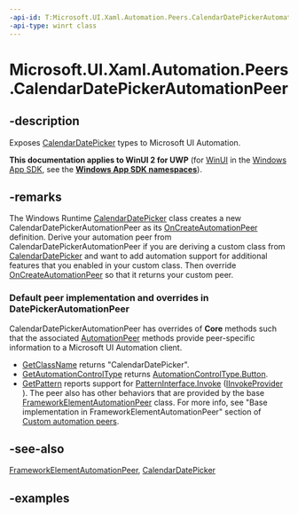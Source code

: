 ```yaml
---
-api-id: T:Microsoft.UI.Xaml.Automation.Peers.CalendarDatePickerAutomationPeer
-api-type: winrt class
---
```


<!-- Class syntax.
public class CalendarDatePickerAutomationPeer : FrameworkElementAutomationPeer, FrameworkElementAutomationPeer, IInvokeProvider, IValueProvider
-->

# Microsoft.UI.Xaml.Automation.Peers.CalendarDatePickerAutomationPeer

## -description
Exposes [CalendarDatePicker](../microsoft.ui.xaml.controls/calendardatepicker.md) types to Microsoft UI Automation.

**This documentation applies to WinUI 2 for UWP** (for [WinUI](/windows/apps/winui/winui3/) in the [Windows App SDK](/windows/apps/windows-app-sdk/), see the **[Windows App SDK namespaces](/windows/windows-app-sdk/api/winrt/)**).

## -remarks
The Windows Runtime [CalendarDatePicker](../microsoft.ui.xaml.controls/calendardatepicker.md) class creates a new CalendarDatePickerAutomationPeer as its [OnCreateAutomationPeer](../microsoft.ui.xaml/uielement_oncreateautomationpeer_1478162674.md) definition. Derive your automation peer from CalendarDatePickerAutomationPeer if you are deriving a custom class from [CalendarDatePicker](../microsoft.ui.xaml.controls/calendardatepicker.md) and want to add automation support for additional features that you enabled in your custom class. Then override [OnCreateAutomationPeer](../microsoft.ui.xaml/uielement_oncreateautomationpeer_1478162674.md) so that it returns your custom peer.

### Default peer implementation and overrides in **DatePickerAutomationPeer**

CalendarDatePickerAutomationPeer has overrides of **Core** methods such that the associated [AutomationPeer](automationpeer.md) methods provide peer-specific information to a Microsoft UI Automation client.

+ [GetClassName](automationpeer_getclassname_614238974.md) returns "CalendarDatePicker".
+ [GetAutomationControlType](automationpeer_getautomationcontroltype_1156384152.md) returns [AutomationControlType.Button](automationcontroltype.md).
+ [GetPattern](automationpeer_getpattern_1700082720.md) reports support for [PatternInterface.Invoke](patterninterface.md) ([IInvokeProvider](../microsoft.ui.xaml.automation.provider/iinvokeprovider.md) ). The peer also has other behaviors that are provided by the base [FrameworkElementAutomationPeer](frameworkelementautomationpeer.md) class. For more info, see "Base implementation in FrameworkElementAutomationPeer" section of [Custom automation peers](/windows/uwp/accessibility/custom-automation-peers).

## -see-also
[FrameworkElementAutomationPeer](frameworkelementautomationpeer.md), [CalendarDatePicker](../microsoft.ui.xaml.controls/calendardatepicker.md)

## -examples

